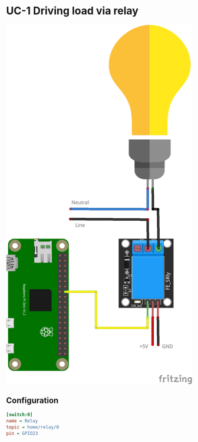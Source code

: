 # UC-1 Driving load via relay

![Direct relay connection](relay_bb.png)

## Configuration

```ini
[switch:0]
name = Relay
topic = home/relay/0
pin = GPIO23
```